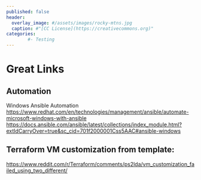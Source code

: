 ```yaml
---
published: false
header:
  overlay_image: #/assets/images/rocky-mtns.jpg
  caption: #"[CC License](https://creativecommons.org)"
categories:
        #- Testing
---
```


# Great Links
## Automation
Windows Ansible Automation
https://www.redhat.com/en/technologies/management/ansible/automate-microsoft-windows-with-ansible
https://docs.ansible.com/ansible/latest/collections/index_module.html?extIdCarryOver=true&sc_cid=701f2000001Css5AAC#ansible-windows


## Terraform VM customization from template:
https://www.reddit.com/r/Terraform/comments/ps2lda/vm_customization_failed_using_two_different/


<script src="https://utteranc.es/client.js"
        repo="shaunandersonaz/shaunandersonaz.github.io"
        issue-term="pathname"
        theme="github-dark"
        crossorigin="anonymous"
        async>
</script>

